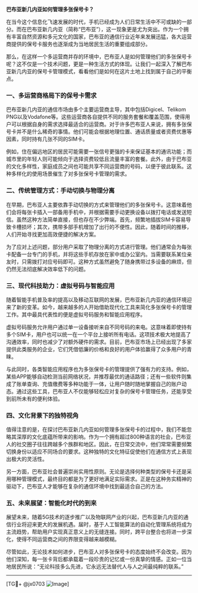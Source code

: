 **巴布亚新几内亚如何管理多张保号卡？**

在当今这个信息化飞速发展的时代，手机已经成为人们日常生活中不可或缺的一部分。而在巴布亚新几内亚（简称“巴布亚”），这一现象更是尤为突出。作为一个拥有丰富自然资源和多元文化的国家，巴布亚的通信行业近年来发展迅猛，各大运营商提供的保号卡服务也逐渐成为当地居民生活的重要组成部分。

那么，在这样一个多运营商并存的环境中，巴布亚人是如何管理他们的多张保号卡呢？这不仅是一个技术问题，更是一种生活方式的体现。让我们一起深入了解巴布亚新几内亚的保号卡管理模式，看看他们是如何在这片土地上找到属于自己的平衡点。

### 一、多运营商格局下的保号卡需求

巴布亚新几内亚的通信市场由多个主要运营商主导，其中包括Digicel、Telikom PNG以及Vodafone等。这些运营商各自提供不同的服务套餐和覆盖范围，使得用户可以根据自身的需求选择最适合的运营商。对于许多巴布亚人来说，拥有多张保号卡并不是什么稀奇的事情。他们可能会根据地理位置、通话质量或者资费优惠等因素，同时持有几张不同的SIM卡。

例如，住在偏远地区的居民可能需要一张信号更强的卡来保证基本的通讯功能；而城市里的年轻人则可能倾向于选择资费较低且流量丰富的套餐。此外，由于巴布亚的文化多样性，家庭成员之间也可能共享不同运营商的号码，以便于彼此联系。这种多样化的使用场景催生了对多张保号卡管理的需求。

### 二、传统管理方式：手动切换与物理分离

在早期，巴布亚人主要依靠手动切换的方式来管理他们的多张保号卡。这意味着他们会将每张卡插入一部备用手机中，并根据需要手动更换设备以拨打电话或发送短信。虽然这种方法简单直接，但也存在不少弊端。首先，频繁地插拔SIM卡容易导致卡槽损坏；其次，携带多部手机增加了出行的不便性。因此，随着时间的推移，人们开始寻找更加高效便捷的解决方案。

为了应对上述问题，部分用户采取了物理分离的方式进行管理。他们通常会为每张卡配备一台专门的手机，并将这些手机存放在家中或办公室内。当需要联系某位亲友时，只需拨打对应号码即可。这种方式虽然避免了随身携带过多设备的麻烦，但仍然无法彻底解决效率低下的问题。

### 三、现代科技助力：虚拟号码与智能应用

随着智能手机普及率的提高以及移动互联网的发展，巴布亚新几内亚的通信环境迎来了新的变革。如今，越来越多的人开始借助现代化工具来简化多张保号卡的管理工作。其中最具代表性的便是虚拟号码服务和智能应用程序。

虚拟号码服务允许用户通过单一设备接听来自不同号码的来电。这意味着即使持有多个SIM卡，用户也可以统一在一个平台上接听所有电话。这项技术极大地提高了沟通效率，同时也减少了对额外硬件的需求。目前，巴布亚市场上已经出现了多家提供此类服务的企业，它们凭借低廉的价格和良好的用户体验赢得了众多用户的青睐。

与此同时，各类智能应用程序也为多张保号卡的管理提供了强有力的支持。例如，某些APP能够自动检测当前网络状况，并推荐最优的通话路径；还有一些软件则集成了账单查询、充值缴费等多种功能于一体，让用户随时随地掌握自己的账户动态。通过这些工具，巴布亚人不仅能够轻松应对复杂的保号卡管理任务，还能享受到前所未有的便利体验。

### 四、文化背景下的独特视角

值得注意的是，在探讨巴布亚新几内亚如何管理多张保号卡的过程中，我们不能忽略其深厚的文化底蕴所带来的影响。作为一个拥有超过800种语言的社会，巴布亚人的社交圈子往往跨越多个族群和地区。因此，在日常交流中，他们常常需要频繁切换身份以适应不同场合的要求。这种独特的文化特征促使他们在通信方式上表现出极大的灵活性。

另一方面，巴布亚社会普遍崇尚实用性原则。无论是选择何种类型的保号卡还是采用哪种管理模式，最终目的都是为了更好地满足实际需求。正是在这种务实精神的驱动下，巴布亚人才能够在复杂的通信环境中找到最适合自己的方法。

### 五、未来展望：智能化时代的到来

展望未来，随着5G技术的逐步推广以及物联网产业的兴起，巴布亚新几内亚的通信行业将迎来更大的发展机遇。届时，基于人工智能算法的自动化管理系统将成为主流趋势，帮助用户实现真正意义上的无缝连接。同时，跨平台整合也将进一步深化，使得不同运营商之间的界限变得越来越模糊。

尽管如此，无论技术如何进步，巴布亚人对多张保号卡的态度始终不会改变。因为他们深知，每一张卡背后都承载着一段珍贵的记忆或一份真挚的情感。正如一位当地居民所说：“无论科技多么先进，它永远无法替代人与人之间最纯粹的联系。”

---

[TG💪+ @jx0703 ![Image](https://github.com/user-attachments/assets/dbca1d08-cadb-493c-b0ec-ad6f7a83f270)]